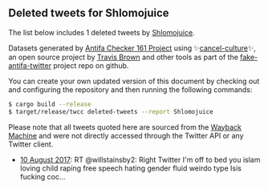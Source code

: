 ## Deleted tweets for Shlomojuice

The list below includes 1 deleted tweets by
[Shlomojuice](https://twitter.com/Shlomojuice).



Datasets generated by [Antifa Checker 161 Project](https://twitter.com/antifacheck161) using ✨[cancel-culture](https://github.com/travisbrown/cancel-culture)✨, an open source project by 
[Travis Brown](https://twitter.com/travisbrown) and other tools as part of the 
[fake-antifa-twitter](https://github.com/antifacheck161/fake-antifa-twitter) project repo on github.

You can create your own updated version of this document by checking out and configuring the
repository and then running the following commands:

```bash
$ cargo build --release
$ target/release/twcc deleted-tweets --report Shlomojuice
```

Please note that all tweets quoted here are sourced from the
[Wayback Machine](https://web.archive.org) and were not directly accessed through the Twitter API or
any Twitter client.

* [10 August 2017](https://web.archive.org/web/20170810004625/https://twitter.com/Shlomojuice/status/895446201436262401): RT @willstainsby2: Right Twitter I'm off to bed you islam loving child raping free speech hating gender fluid weirdo  type Isis fucking coc… <!--895446201436262401-->
